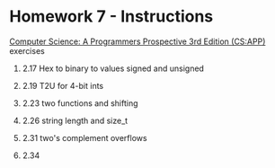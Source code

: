 # Homework 7 - Instructions

[Computer Science: A Programmers Prospective 3rd Edition (CS:APP) ](https://github.com/Sorosliu1029/CSAPP-Labs/blob/master/Computer%20Systems%20A%20Programmers%20Perspective%20(3rd).pdf) exercises

1. 2.17 Hex to binary to values signed and unsigned

2. 2.19 T2U for 4-bit ints

3. 2.23 two functions and shifting

4. 2.26 string length and size_t

5. 2.31 two's complement overflows

6. 2.34